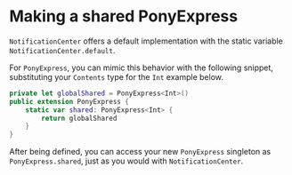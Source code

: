 # Making a shared PonyExpress

`NotificationCenter` offers a default implementation with the static variable `NotificationCenter.default`.

For `PonyExpress`, you can mimic this behavior with the following snippet, substituting your `Contents`
type for the `Int` example below.

```swift
private let globalShared = PonyExpress<Int>()
public extension PonyExpress {
    static var shared: PonyExpress<Int> {
        return globalShared
    }
}
```

After being defined, you can access your new `PonyExpress` singleton as `PonyExpress.shared`, just as you
would with `NotificationCenter`.
